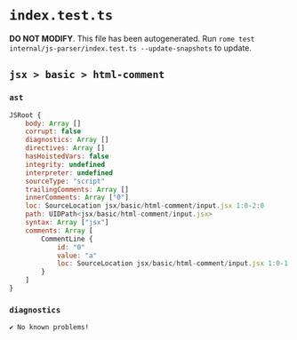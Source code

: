 # `index.test.ts`

**DO NOT MODIFY**. This file has been autogenerated. Run `rome test internal/js-parser/index.test.ts --update-snapshots` to update.

## `jsx > basic > html-comment`

### `ast`

```javascript
JSRoot {
	body: Array []
	corrupt: false
	diagnostics: Array []
	directives: Array []
	hasHoistedVars: false
	integrity: undefined
	interpreter: undefined
	sourceType: "script"
	trailingComments: Array []
	innerComments: Array ["0"]
	loc: SourceLocation jsx/basic/html-comment/input.jsx 1:0-2:0
	path: UIDPath<jsx/basic/html-comment/input.jsx>
	syntax: Array ["jsx"]
	comments: Array [
		CommentLine {
			id: "0"
			value: "a"
			loc: SourceLocation jsx/basic/html-comment/input.jsx 1:0-1:5
		}
	]
}
```

### `diagnostics`

```
✔ No known problems!

```
